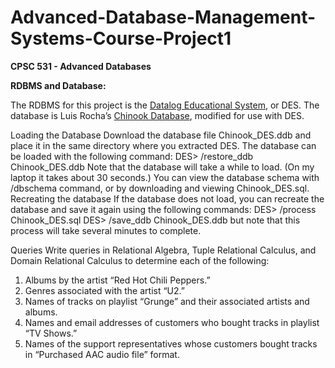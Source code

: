 # Advanced-Database-Management-Systems-Course-Project1
**CPSC 531 - Advanced Databases**

**RDBMS and Database:**

The RDBMS for this project is the [Datalog Educational System](http://des.sourceforge.net), or DES.
The database is Luis Rocha’s [Chinook Database](https://github.com/lerocha/chinook-database), modified for use with DES.

Loading the Database
Download the database file Chinook_DES.ddb and place it in the same directory where you extracted DES. The database can be loaded with the following command:
DES> /restore_ddb Chinook_DES.ddb
Note that the database will take a while to load. (On my laptop it takes about 30 seconds.)
You can view the database schema with /dbschema command, or by downloading and viewing Chinook_DES.sql.
Recreating the database
If the database does not load, you can recreate the database and save it again using the following commands:
DES> /process Chinook_DES.sql
DES> /save_ddb Chinook_DES.ddb
but note that this process will take several minutes to complete.

Queries
Write queries in Relational Algebra, Tuple Relational Calculus, and Domain Relational Calculus to determine each of the following:
1.	Albums by the artist “Red Hot Chili Peppers.”
2.	Genres associated with the artist “U2.”
3.	Names of tracks on playlist “Grunge” and their associated artists and albums.
4.	Names and email addresses of customers who bought tracks in playlist “TV Shows.”
5.	Names of the support representatives whose customers bought tracks in “Purchased AAC audio file” format.
